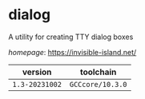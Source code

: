 # dialog

A utility for creating TTY dialog boxes

*homepage*: <https://invisible-island.net/>

version | toolchain
--------|----------
``1.3-20231002`` | ``GCCcore/10.3.0``
